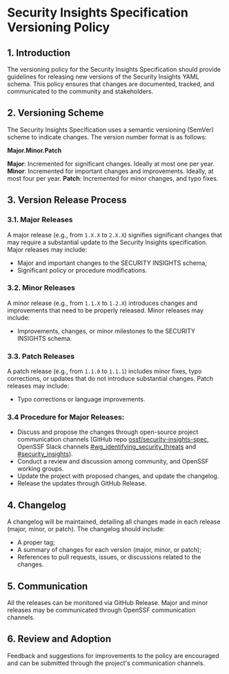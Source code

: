 # Security Insights Specification Versioning Policy

## 1. Introduction

The versioning policy for the Security Insights Specification should provide guidelines for releasing new versions of the Security Insights YAML schema. This policy ensures that changes are documented, tracked, and communicated to the community and stakeholders.

## 2. Versioning Scheme

The Security Insights Specification uses a semantic versioning (SemVer) scheme to indicate changes. The version number format is as follows:

**Major.Minor.Patch**

**Major**: Incremented for significant changes. Ideally at most one per year.
**Minor**: Incremented for important changes and improvements. Ideally, at most four per year.
**Patch**: Incremented for minor changes, and typo fixes.

## 3. Version Release Process

### 3.1. Major Releases

A major release (e.g., from `1.X.X` to `2.X.X`) signifies significant changes that may require a substantial update to the Security Insights specification. Major releases may include:

- Major and important changes to the SECURITY INSIGHTS schema;
- Significant policy or procedure modifications.

### 3.2. Minor Releases

A minor release (e.g., from `1.1.X` to `1.2.X`) introduces changes and improvements that need to be properly released. Minor releases may include:

- Improvements, changes, or minor milestones to the SECURITY INSIGHTS schema.

### 3.3. Patch Releases

A patch release (e.g., from `1.1.0` to `1.1.1`) includes minor fixes, typo corrections, or updates that do not introduce substantial changes. Patch releases may include:

- Typo corrections or language improvements.

### 3.4 Procedure for Major Releases:

- Discuss and propose the changes through open-source project communication channels (GitHub repo [ossf/security-insights-spec](https://github.com/ossf/security-insights-spec), OpenSSF Slack channels [#wg_identifying_security_threats](https://openssf.slack.com/archives/C01A50B978T) and [#security_insights](https://openssf.slack.com/archives/C04BB493NET)).
- Conduct a review and discussion among community, and OpenSSF working groups.
- Update the project with proposed changes, and update the changelog.
- Release the updates through GitHub Release.

## 4. Changelog

A changelog will be maintained, detailing all changes made in each release (major, minor, or patch). The changelog should include:

- A proper tag;
- A summary of changes for each version (major, minor, or patch);
- References to pull requests, issues, or discussions related to the changes.

## 5. Communication

All the releases can be monitored via GitHub Release. Major and minor releases may be communicated through OpenSSF communication channels.

## 6. Review and Adoption

Feedback and suggestions for improvements to the policy are encouraged and can be submitted through the project's communication channels.